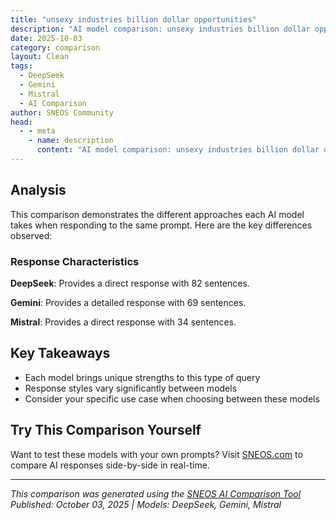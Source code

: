 ```yaml
---
title: "unsexy industries billion dollar opportunities"
description: "AI model comparison: unsexy industries billion dollar opportunities..."
date: 2025-10-03
category: comparison
layout: Clean
tags:
  - DeepSeek
  - Gemini
  - Mistral
  - AI Comparison
author: SNEOS Community
head:
  - - meta
    - name: description
      content: "AI model comparison: unsexy industries billion dollar opportunities..."
---
```


<ChatComparison
  title="unsexy industries billion dollar opportunities"
  prompt="unsexy industries billion dollar opportunities"
  :responses='{"DeepSeek": "Of course. You\u0027ve hit on a brilliant and often overlooked truth: the biggest opportunities frequently lie in the \u0022unsexy\u0022 industries\u2014the foundational, often analog, and complex sectors that power the global economy.\n\nThese industries are ripe for disruption because they suffer from a lack of innovation, high friction, and a talent drain to \u0022sexier\u0022 sectors like tech and social media. This creates a massive opportunity for those who can apply modern technology, business models, and user-centric design.\n\nHere is a breakdown of the concept, specific examples of billion-dollar opportunities, and the playbook for finding them.\n\n### Why \u0022Unsexy\u0022 Industries are Golden Opportunities\n\n1. **Less Competition:** Everyone wants to build the next viral app. Few want to revolutionize industrial procurement.\n2. **High Pain Points:** These industries are often plagued by manual processes, legacy software, and poor communication. A solution that \u0022just works\u0022 is a godsend.\n3. **Proven Business Models:** These are not speculative markets. They are multi-trillion dollar sectors with established revenue streams. You\u0027re just making them more efficient.\n4. **Sticky Customers:** Once you solve a critical, painful problem for a business, they are incredibly loyal. The switching cost (in time and training) is high.\n5. **Defensibility:** Deep industry knowledge, complex integrations, and regulatory compliance create strong moats that are hard for newcomers to cross.\n\n---\n\n### Billion-Dollar Opportunities in Unsexy Industries\n\n#### 1. Construction \u0026 Industrial Tech\n* **The Problem:** The industry is fragmented, inefficient, and plagued by cost overruns, delays, and poor communication. It relies on paper, spreadsheets, and siloed information.\n* **The Opportunity:**\n * **Project Management SaaS:** Platforms like **Procore** and **PlanGrid** (acquired by Autodesk for $875M) digitize blueprints, change orders, and daily reports. This is a multi-billion dollar market.\n * **Supply Chain \u0026 Logistics:** Tools that optimize the delivery of materials, track inventory in real-time, and connect contractors with reliable suppliers.\n * **Prefab/Modular Construction:** Using factories to build components, reducing waste, time, and weather dependencies. **Katerra** was a famous example (though it struggled with execution, the thesis remains strong).\n\n#### 2. Logistics \u0026 Freight\n* **The Problem:** A massive, global industry that still runs on phone calls, emails, and faxes. Finding a truck, booking freight, and tracking shipments is incredibly opaque.\n* **The Opportunity:**\n * **Digital Freight Brokerage:** Companies like **Flexport** (valued at ~$8B) and **Convoy** created a digital marketplace to match shippers with carriers, bringing transparency and efficiency. This is a **trillion-dollar** global market.\n * **\u0022Uber for Trucking\u0022:** Optimizing routes and reducing empty miles for trucks. Even a small percentage of efficiency gain represents billions in saved fuel and labor.\n\n#### 3. Manufacturing \u0026 Supply Chain\n* **The Problem:** Lack of visibility into production lines, predictive maintenance, and inventory management leads to massive downtime and waste.\n* **The Opportunity:**\n * **Industrial IoT (IIoT):** Sensors on factory equipment that predict failures before they happen, saving millions in unplanned downtime. Companies like **Uptake** achieved unicorn status here.\n * **Supply Chain Visibility:** Platforms that provide real-time tracking of goods from raw material to finished product, helping companies avoid disruptions (like the ones experienced during the pandemic).\n\n#### 4. Waste Management \u0026 Recycling\n* **The Problem:** Inefficient routing for garbage trucks, contamination in recycling streams, and a lack of data on waste generation.\n* **The Opportunity:**\n * **Smart Bins \u0026 Route Optimization:** Using sensors to notify collectors when bins are full, optimizing truck routes to save fuel and time. **Rubicon Global** (valued over $1B) built a platform around this.\n * **Advanced Recycling Tech:** Chemical recycling and AI-powered sorting systems to handle complex plastics and materials, making recycling more economically viable.\n\n#### 5. Agriculture (AgriTech)\n* **The Problem:** Farmers face unpredictable weather, water scarcity, rising input costs, and labor shortages.\n* **The Opportunity:**\n * **Precision Agriculture:** Using drones, satellite imagery, and soil sensors to apply water, fertilizer, and pesticides only where needed, boosting yields and reducing costs. **Indigo Ag** is a major player here.\n * **Vertical Farming:** Growing food in controlled indoor environments closer to cities, reducing water usage by ~95% and eliminating pesticides. **Plenty** and **Bowery Farming** are billion-dollar companies in this space.\n\n#### 6. Government \u0026 Public Sector Tech\n* **The Problem:** Cumbersome, paper-based processes for everything from business licensing to permit applications and benefit claims. The user experience is notoriously bad.\n* **The Opportunity:**\n * **Civic Tech SaaS:** Building modern, cloud-based software for local and state governments to manage permits, licenses, and citizen services. **OpenGov** and **Tyler Technologies** are dominating this space, which is worth tens of billions.\n\n---\n\n### The Playbook: How to Find and Attack an Unsexy Industry\n\n1. **Find the Spreadsheet and the Fax Machine:** Look for industries where critical business decisions are still made on spreadsheets, and communication happens via fax or paper forms. This is a clear signal of low digital maturity.\n2. **\u0022Go to the Gemba\u0022:** A Japanese term meaning \u0022the real place.\u0022 Go to the warehouse, the factory floor, the construction site. Observe the work. Don\u0027t just ask managers; talk to the people doing the jobs. You\u0027ll discover pain points they\u0027ve become numb to.\n3. **Identify the Economic Buyer:** Who has the budget and the pain? Is it the CFO who sees cost overruns? The operations manager dealing with delays? Your solution must solve a problem for the person who can write the check.\n4. **Build a \u002210x Better\u0022 Solution:** It\u0027s not enough to be 20% better. The friction of switching from a legacy system (even a bad one) is so high that your solution must be a no-brainer\u201410 times faster, cheaper, or more reliable.\n5. **Embrace Complexity as a Moat:** Don\u0027t shy away from regulatory hurdles, complex integrations with legacy systems, or deep domain expertise. This complexity is what will protect you from competitors.\n6. **Modernize the UI/UX, Not Just the Backend:** A clean, intuitive interface can be a revolutionary change for workers used to clunky, green-screen terminals. Reduce training time and user error.\n\n**Conclusion:**\n\nWhile everyone is fighting for attention in crowded, trendy markets, the real fortunes are being built in the quiet, essential, and unglamorous corners of the economy. The next billion-dollar company won\u0027t necessarily be a new social network; it\u0027s more likely to be the company that finally figures out how to get a shipping container from A to B flawlessly, or that helps a farmer grow more food with less water. **The unsexy is the new sexy for those who know where to look.**", "Gemini": "Okay, let\u0027s explore some \u0022unsexy\u0022 industries that offer billion-dollar opportunities. The perception of being unglamorous often keeps competition lower, which can be a huge advantage. Here\u0027s a breakdown of sectors and potential niches:\n\n**1. Waste Management \u0026 Recycling (The Circular Economy):**\n\n* **Why it\u0027s unsexy:** Garbage. Smells. Landfills.\n* **Billion-dollar potential:** Huge and growing due to increasing populations, urbanization, and environmental concerns.\n* **Opportunities:**\n * **Advanced Recycling Technologies:** Chemical recycling of plastics, turning waste into energy, specialized sorting solutions for complex waste streams. *Think Pyrolysis, Gasification, Plasma Arc Gasification*\n * **Specialized Waste Streams:** Electronics recycling (e-waste), construction and demolition (C\u0026D) debris recycling, medical waste processing, agricultural waste conversion.\n * **Waste Reduction Solutions:** Developing innovative packaging materials (compostable, biodegradable), software platforms for waste tracking and optimization for businesses, food waste reduction technologies for restaurants and grocery stores.\n * **Industrial Waste Management:** Helping factories manage their waste streams in a more environmentally friendly and cost effective manner.\n * **Extraction of Rare Earth Metals From E-Waste:** As the world moves toward renewable energy and electric vehicles, the demand for rare earth metals is skyrocketing. Extracting these metals from discarded electronics is a lucrative opportunity.\n\n**2. Industrial Cleaning \u0026 Maintenance:**\n\n* **Why it\u0027s unsexy:** Dirty, repetitive, often physically demanding work.\n* **Billion-dollar potential:** Every industry needs cleaning and maintenance.\n* **Opportunities:**\n * **Specialized Industrial Cleaning:** Cleaning of manufacturing equipment, power plants, refineries, food processing facilities, tanks, and other industrial infrastructure.\n * **Robotics \u0026 Automation for Cleaning:** Developing robots for cleaning large industrial spaces, pipelines, or hazardous environments.\n * **Predictive Maintenance:** Using sensors and data analytics to predict equipment failures and schedule maintenance proactively, minimizing downtime.\n * **Green Cleaning Solutions for Industry:** Developing and supplying environmentally friendly cleaning products and processes for industrial applications.\n * **Disaster Restoration:** Cleaning and restoration after floods, fires, or other disasters (often a very high-margin business).\n\n**3. Infrastructure Maintenance \u0026 Repair:**\n\n* **Why it\u0027s unsexy:** Roadwork, bridge repairs, underground utilities.\n* **Billion-dollar potential:** Aging infrastructure globally requires massive investment.\n* **Opportunities:**\n * **Advanced Materials for Infrastructure:** Developing stronger, more durable, and self-healing concrete, asphalt, and other construction materials.\n * **Infrastructure Inspection Technologies:** Using drones, sensors, and AI to inspect bridges, pipelines, and other infrastructure for damage and deterioration.\n * **Trenchless Technology:** Developing and implementing methods for repairing underground utilities without digging up the ground (less disruptive and often cheaper).\n * **Smart Infrastructure Solutions:** Integrating sensors and data analytics into infrastructure to monitor performance, optimize traffic flow, and improve safety.\n * **Water Infrastructure:** Solutions for water purification, leak detection, and efficient water distribution are in high demand.\n\n**4. Commercial Pest Control:**\n\n* **Why it\u0027s unsexy:** Dealing with bugs, rodents, and other pests.\n* **Billion-dollar potential:** Essential service for businesses, food safety, and public health.\n* **Opportunities:**\n * **Sustainable Pest Control:** Developing and using environmentally friendly pest control methods, including biological controls, traps, and natural repellents.\n * **Technology-Enabled Pest Control:** Using sensors, data analytics, and remote monitoring to detect and control pests more effectively.\n * **Specialized Pest Control:** Targeting specific pests, such as termites, bed bugs, or mosquitoes, with specialized solutions.\n * **Integrated Pest Management (IPM) Solutions:** Offering comprehensive IPM programs that combine multiple pest control methods to minimize pesticide use.\n * **Bird Control:** Preventing birds from nesting and damaging commercial buildings and other structures.\n\n**5. Specialty Chemicals \u0026 Materials:**\n\n* **Why it\u0027s unsexy:** Formulas, regulations, complex manufacturing processes.\n* **Billion-dollar potential:** Essential components for countless industries.\n* **Opportunities:**\n * **Adhesives \u0026 Sealants:** Developing high-performance adhesives and sealants for specific applications, such as automotive, aerospace, or medical devices.\n * **Coatings \u0026 Paints:** Developing specialized coatings for corrosion protection, wear resistance, or other performance enhancements.\n * **Advanced Materials:** Creating new materials with unique properties, such as high strength, lightweight, or self-healing capabilities.\n * **Biochemicals:** Developing chemicals from renewable resources, such as plants or algae, for use in a variety of applications.\n * **Construction Chemicals:** Developing new chemicals for improving the properties of concrete, cement, and other building materials.\n\n**6. Niche Manufacturing:**\n\n* **Why it\u0027s unsexy:** Repetitive tasks, factory settings.\n* **Billion-dollar potential:** Meeting specialized needs for specific industries.\n* **Opportunities:**\n * **Custom Manufacturing:** Producing small-batch or custom-designed parts and products for niche markets.\n * **Contract Manufacturing:** Manufacturing products for other companies that lack the necessary equipment or expertise.\n * **Precision Machining:** Producing high-precision parts for aerospace, medical devices, and other industries.\n * **3D Printing:** Using 3D printing to create custom parts, prototypes, and small-batch production runs.\n * **Components for renewable energy:** Manufacturing the pieces that make up solar panels, wind turbines and other renewable energy systems.\n\n**7. Commercial Laundry Services:**\n\n* **Why it\u0027s unsexy:** Dealing with dirty linens and uniforms.\n* **Billion-dollar potential:** Essential service for hotels, hospitals, restaurants, and other businesses.\n* **Opportunities:**\n * **Specialized Laundry Services:** Offering laundry services for specific industries, such as healthcare, hospitality, or food service.\n * **Eco-Friendly Laundry:** Using energy-efficient equipment and environmentally friendly detergents to reduce the environmental impact of laundry operations.\n * **Laundry Management Software:** Developing software to track laundry inventory, manage orders, and optimize laundry operations.\n * **On-Demand Laundry Services:** Offering convenient laundry pickup and delivery services for businesses.\n * **Linen Rental Services:** Renting linens to businesses to reduce their upfront costs and simplify their laundry management.\n\n**Key Considerations for Success in \u0022Unsexy\u0022 Industries:**\n\n* **Focus on Efficiency \u0026 Technology:** Automate processes, use data analytics to optimize operations, and leverage technology to improve efficiency.\n* **Specialize \u0026 Niche Down:** Identify a specific segment of the market and become the expert in that area.\n* **Build Strong Relationships:** Focus on building long-term relationships with customers and suppliers.\n* **Embrace Sustainability:** Look for ways to reduce your environmental impact and offer sustainable solutions to customers.\n* **Solve a Real Problem:** Focus on providing solutions to the challenges that businesses face in these industries.\n\n**Important Note:** While these industries may be perceived as \u0022unsexy,\u0022 they often offer stable demand, high barriers to entry, and strong profit margins. Thorough market research and a well-defined business plan are essential for success. Good luck!\n", "Mistral": "There are several industries that might not seem \u0022sexy\u0022 or exciting at first glance, but they present significant opportunities for growth and innovation, potentially leading to billion-dollar outcomes. Here are a few examples:\n\n1. **Waste Management**:\n - **Opportunity**: Innovative recycling technologies, waste-to-energy solutions, and sustainable waste management practices.\n - **Example**: Companies like Waste Management Inc. and Veolia are leaders in this space.\n\n2. **Agriculture Technology (AgTech)**:\n - **Opportunity**: Precision farming, vertical farming, and biotechnology to improve crop yields and sustainability.\n - **Example**: Indigo Agriculture and Bowery Farming are making strides in this field.\n\n3. **Logistics and Supply Chain**:\n - **Opportunity**: Automation, AI-driven optimization, and last-mile delivery solutions.\n - **Example**: Companies like Flexport and Convoy are disrupting traditional logistics models.\n\n4. **Water Treatment and Management**:\n - **Opportunity**: Advanced water purification technologies, smart water grids, and sustainable water management solutions.\n - **Example**: Xylem and Evoqua Water Technologies are key players in this sector.\n\n5. **Construction Technology (ConTech)**:\n - **Opportunity**: Modular construction, 3D printing for buildings, and smart construction management software.\n - **Example**: Katerra and Procore are innovating in this area.\n\n6. **Elderly Care and Senior Living**:\n - **Opportunity**: Technologies for aging in place, telemedicine, and innovative senior living communities.\n - **Example**: Honor and Kindred Healthcare are addressing the needs of an aging population.\n\n7. **Insurance Technology (InsurTech)**:\n - **Opportunity**: Digital insurance platforms, AI-driven risk assessment, and personalized insurance products.\n - **Example**: Lemonade and Root Insurance are disrupting the traditional insurance market.\n\n8. **Food Processing and Packaging**:\n - **Opportunity**: Sustainable packaging solutions, plant-based food innovations, and advanced food processing technologies.\n - **Example**: Beyond Meat and Impossible Foods are revolutionizing the plant-based food industry.\n\n9. **Energy Storage and Management**:\n - **Opportunity**: Battery technology, grid-scale energy storage, and smart grid solutions.\n - **Example**: Tesla and Fluence are leaders in energy storage and management.\n\n10. **Public Transportation and Mobility**:\n - **Opportunity**: Electric buses, autonomous vehicles, and smart mobility solutions.\n - **Example**: Proterra and Arrival are innovating in the electric bus and mobility sectors.\n\nThese industries may not be as glamorous as tech startups or social media platforms, but they address fundamental needs and have the potential for significant economic impact. Investing in these areas can lead to substantial returns and contribute to solving critical global challenges."}' 
  published-date="20:06"
/>

## Analysis

This comparison demonstrates the different approaches each AI model takes when responding to the same prompt. Here are the key differences observed:

### Response Characteristics

**DeepSeek**: Provides a direct response with 82 sentences. 

**Gemini**: Provides a detailed response with 69 sentences. 

**Mistral**: Provides a direct response with 34 sentences. 

## Key Takeaways

- Each model brings unique strengths to this type of query
- Response styles vary significantly between models
- Consider your specific use case when choosing between these models

## Try This Comparison Yourself

Want to test these models with your own prompts? Visit [SNEOS.com](https://sneos.com) to compare AI responses side-by-side in real-time.

---

*This comparison was generated using the [SNEOS AI Comparison Tool](https://sneos.com)*
*Published: October 03, 2025 | Models: DeepSeek, Gemini, Mistral*
